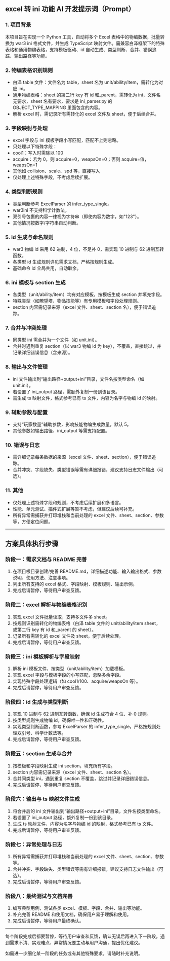 ## excel 转 ini 功能 AI 开发提示词（Prompt）

### 1. 项目背景

本项目旨在实现一个 Python 工具，自动将多个 Excel 表格中的物编数据，批量转换为 war3 ini 格式文件，并生成 TypeScript 映射文件。需兼容白泽框架下的特殊表格和通用物编表格，支持模板驱动、id 自动生成、类型判断、合并、错误追踪、输出路径等功能。

### 2. 物编表格识别规则

- 白泽 table 文件：文件名为 table，sheet 名为 unit/ability/item，需转化为对应 ini。
- 通用物编表格：sheet 的第二行 key 有 id 和\_parent，需转化为 ini，文件名无要求，sheet 名有要求，要求是 ini_parser.py 的 OBJECT_TYPE_MAPPING 里面包含的内容。
- 解析 excel 时，需记录所有需转化的 excel 文件及 sheet，便于后续合并。

### 3. 字段映射与处理

- excel 字段与 ini 模板字段小写匹配，匹配不上则忽略。
- 只处理以下特殊字段：
- cool1：写入时需除以 100
- acquire：若为 0，则 acquire=0，weapsOn=0；否则 acquire=值，weapsOn=1
- 其他如 collision、scale、spd 等，直接写入
- 仅处理上述特殊字段，不考虑后续扩展。

### 4. 类型判断规则

- 类型判断参考 ExcelParser 的 infer_type_single。
- war3ini 不支持科学计数法。
- 双引号包裹的内容一律视为字符串（即使内容为数字，如"123"）。
- 其他情况按数字/字符串自动判断。

### 5. id 生成与命名规则

- war3 物编 id 采用 62 进制，4 位，不足补 0，需实现 10 进制与 62 进制互转函数。
- 各类型 id 生成规则详见需求文档，严格按规则生成。
- 基础命令 id 全局共用，自动取余。

### 6. ini 模板与 section 生成

- 各类型（unit/ability/item）均有对应模板，按模板生成 section 并填充字段。
- 特殊类型（如瞭望塔、物品技能等）有专用模板和字段处理规则。
- section 内容需记录来源（excel 文件、sheet、section 名），便于错误追踪。

### 7. 合并与冲突处理

- 同类型 ini 需合并为一个文件（如 unit.ini）。
- 合并时遇到重复 section（以 war3 物编 id 为 key），不覆盖，直接跳过，并记录详细错误信息（含来源）。

### 8. 输出与文件管理

- ini 文件输出到“输出路径+output+ini”目录，文件名按类型命名（如 unit.ini）。
- 若设置了 ini_output 路径，需额外复制一份到该目录。
- 需生成 ts 映射文件，格式参考已有 ts 文件，内容为名字与物编 id 的映射。

### 9. 辅助参数与配置

- 支持“玩家数量”辅助参数，影响技能物编生成数量，默认 5。
- 其他参数如输出路径、ini_output 等需支持配置。

### 10. 错误与日志

- 需详细记录每条数据的来源（excel 文件、sheet、section），便于错误追踪。
- 合并冲突、字段缺失、类型错误等需有详细报错，建议支持日志文件输出（可选）。

### 11. 其他

- 仅处理上述特殊字段和规则，不考虑后续扩展和多语言。
- 性能、单元测试、插件式扩展等暂不考虑，但建议后续可补充。
- 所有异常需捕获并打印堆栈和当前处理的 excel 文件、sheet、section、参数等，方便定位问题。

---

## 方案具体执行步骤

### 阶段一：需求文档与 README 完善

1. 在项目根目录创建/完善 README.md，详细描述功能、输入输出格式、参数说明、使用方法、注意事项。
2. 列出所有支持的 excel 格式、字段映射、模板规则、输出示例。
3. 完成后请暂停，等待用户审查反馈。

### 阶段二：excel 解析与物编表格识别

1. 实现 excel 文件批量读取，支持多文件多 sheet。
2. 按规则识别需转化的物编表格（白泽 table 文件的 unit/ability/item sheet，或第二行 key 有 id 和\_parent 的 sheet）。
3. 记录所有需转化的 excel 文件及 sheet，便于后续处理。
4. 完成后请暂停，等待用户审查反馈。

### 阶段三：ini 模板解析与字段映射

1. 解析 ini 模板文件，按类型（unit/ability/item）加载模板。
2. 实现 excel 字段与模板字段的小写匹配，忽略多余字段。
3. 实现特殊字段处理逻辑（如 cool1/100、acquire/weapsOn 等）。
4. 完成后请暂停，等待用户审查反馈。

### 阶段四：id 生成与类型判断

1. 实现 10 进制与 62 进制互转函数，确保 id 生成符合 4 位、补 0 规则。
2. 按类型规则生成物编 id，确保唯一性和正确性。
3. 实现类型判断函数，参考 ExcelParser 的 infer_type_single，严格按规则处理双引号、科学计数法等。
4. 完成后请暂停，等待用户审查反馈。

### 阶段五：section 生成与合并

1. 按模板和字段映射生成 ini section，填充所有字段。
2. section 内容需记录来源（excel 文件、sheet、section 名）。
3. 合并同类型 ini，遇到重复 section 不覆盖，跳过并记录详细错误信息。
4. 完成后请暂停，等待用户审查反馈。

### 阶段六：输出与 ts 映射文件生成

1. 将合并后的 ini 文件输出到“输出路径+output+ini”目录，文件名按类型命名。
2. 若设置了 ini_output 路径，额外复制一份到该目录。
3. 生成 ts 映射文件，内容为名字与物编 id 的映射，格式参考已有 ts 文件。
4. 完成后请暂停，等待用户审查反馈。

### 阶段七：异常处理与日志

1. 所有异常需捕获并打印堆栈和当前处理的 excel 文件、sheet、section、参数等。
2. 合并冲突、字段缺失、类型错误等需有详细报错，建议支持日志文件输出（可选）。
3. 完成后请暂停，等待用户审查反馈。

### 阶段八：最终测试与文档完善

1. 编写典型用例，测试各类 excel、模板、字段、合并、输出等功能。
2. 补充完善 README 和使用文档，确保用户易于理解和使用。
3. 完成后请暂停，等待用户最终确认。

---

每个阶段完成后都要暂停，等待用户审查和反馈，确认无误后再进入下一阶段。遇到需求不清、实现难点、异常情况要主动与用户沟通，提出优化建议。

如需进一步细化某一阶段的任务或有其他特殊要求，请随时补充说明。
